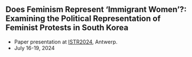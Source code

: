 ## Does Feminism Represent ‘Immigrant Women’?: Examining the Political Representation of Feminist Protests in South Korea
- Paper presentation at [ISTR2024](https://www.istr.org/page/ISTR2024), Antwerp.
- July 16-19, 2024
